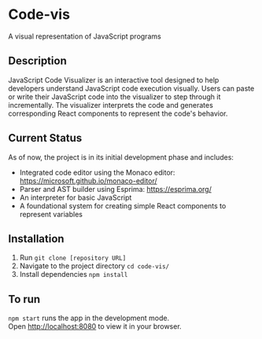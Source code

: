 # Code-vis
A visual representation of JavaScript programs

## Description
JavaScript Code Visualizer is an interactive tool designed to help developers understand JavaScript code execution visually. Users can paste or write their JavaScript code into the visualizer to step through it incrementally. The visualizer interprets the code and generates corresponding React components to represent the code's behavior.

## Current Status
As of now, the project is in its initial development phase and includes:
- Integrated code editor using the Monaco editor: https://microsoft.github.io/monaco-editor/
- Parser and AST builder using Esprima: https://esprima.org/
- An interpreter for basic JavaScript
- A foundational system for creating simple React components to represent variables

## Installation
1. Run `git clone [repository URL]`
2. Navigate to the project directory `cd code-vis/`
3. Install dependencies `npm install`

## To run
`npm start` runs the app in the development mode.\
Open [http://localhost:8080](http://localhost:8080) to view it in your browser.

